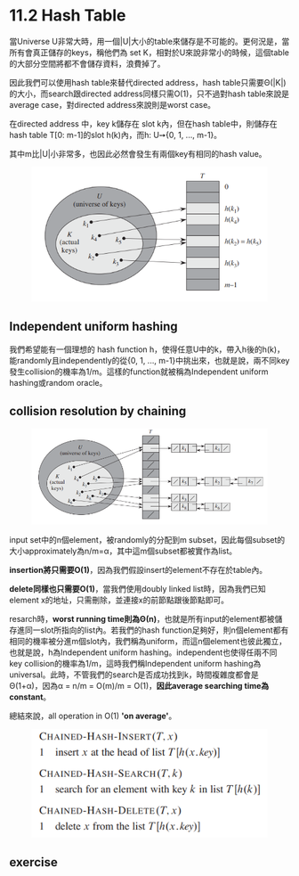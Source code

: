 # 11.2 Hash Table

當Universe U非常大時，用一個|U|大小的table來儲存是不可能的。更何況是，當所有會真正儲存的keys，稱他們為 set K，相對於U來說非常小的時候，這個table的大部分空間將都不會儲存資料，浪費掉了。

因此我們可以使用hash table來替代directed address，hash table只需要Θ(|K|)的大小，而search跟directed address同樣只需O(1)，只不過對hash table來說是average case，對directed address來說則是worst case。

在directed address 中，key k儲存在 slot k內，但在hash table中，則儲存在hash table T\[0: m-1]的slot h(k)內，而h: U➙{0, 1, ..., m-1}。

其中m比|U|小非常多，也因此必然會發生有兩個key有相同的hash value。

<figure><img src="../.gitbook/assets/螢幕擷取畫面 2023-06-21 233204.png" alt=""><figcaption></figcaption></figure>

## Independent uniform hashing

我們希望能有一個理想的 hash function h，使得任意U中的k，帶入h後的h(k)，能randomly且independently的從{0, 1, ..., m-1}中挑出來，也就是說，兩不同key發生collision的機率為1/m。這樣的function就被稱為Independent uniform hashing或random oracle。

## collision resolution by chaining

<figure><img src="../.gitbook/assets/螢幕擷取畫面 2023-06-21 235404.png" alt=""><figcaption></figcaption></figure>

input set中的n個element，被randomly的分配到m subset，因此每個subset的大小approximately為n/m=α，其中這m個subset都被實作為list。

**insertion將只需要O(1)**，因為我們假設insert的element不存在於table內。

**delete同樣也只需要O(1)**，當我們使用doubly linked list時，因為我們已知element x的地址，只需刪除，並連接x的前節點跟後節點即可。

resarch時，**worst running time則為Θ(n)**，也就是所有input的element都被儲存進同一slot所指向的list內。若我們的hash function足夠好，則n個element都有相同的機率被分進m個slot內，我們稱為uniform，而這n個element也彼此獨立，也就是說，h為Independent uniform hashing。independent也使得任兩不同key collision的機率為1/m，這時我們稱Independent uniform hashing為universal。此時，不管我們的search是否成功找到k，時間複雜度都會是Θ(1+α)，因為α = n/m = O(m)/m = O(1)，**因此average searching time為constant**。

總結來說，all operation in O(1) **'on average'**。

<figure><img src="../.gitbook/assets/螢幕擷取畫面 2023-06-22 002415.png" alt=""><figcaption></figcaption></figure>

## exercise



